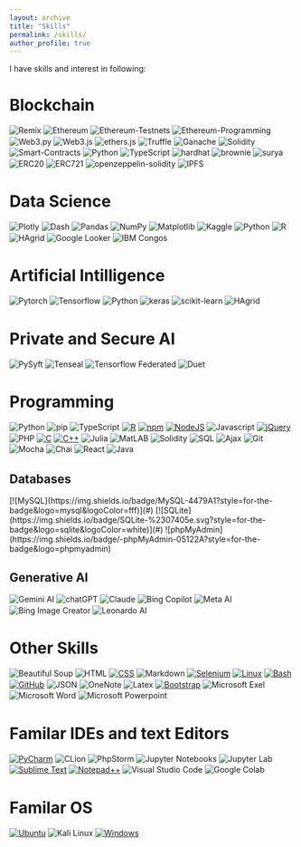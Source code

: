 ```yaml
---
layout: archive
title: "Skills"
permalink: /skills/
author_profile: true
---
```

<link rel="stylesheet" href="https://www.w3schools.com/w3css/4/w3.css"> <style> img {margin-bottom: 0.5%}</style>

I have skills and interest in following: 

Blockchain
===========
![Remix](https://img.shields.io/badge/Remix-000?style=for-the-badge&logo=remix&logoColor=fff)
![Ethereum](https://img.shields.io/badge/Ethereum-3C3C3D?style=for-the-badge&logo=Ethereum&logoColor=white)
![Ethereum-Testnets](https://img.shields.io/badge/Ethereum%20Testnets-%23575757?logo=ethereum&style=for-the-badge)
![Ethereum-Programming](https://img.shields.io/badge/Ethereum%20Programming-%23575757?logo=ethereum&style=for-the-badge)
![Web3.py](https://img.shields.io/badge/Web3.py-F16822?logo=web3dotpy&logoColor=fff&style=for-the-badge)
![Web3.js](https://img.shields.io/badge/Web3.js-F16822?logo=web3dotjs&logoColor=fff&style=for-the-badge)
![ethers.js](https://img.shields.io/badge/ethers.js-3670A0?style=for-the-badge&logo=ethersdotjs&logoColor=ffdd54)
![Truffle](https://img.shields.io/badge/Truffle-3670A0?style=for-the-badge&logo=truffle&logoColor=ffdd54)
![Ganache](https://img.shields.io/badge/Ganache-3670A0?style=for-the-badge&logo=ganache&logoColor=ffdd54)
![Solidity](https://img.shields.io/badge/Solidity-e6e6e6?style=for-the-badge&logo=solidity&logoColor=black)
![Smart-Contracts](https://img.shields.io/badge/Smart%20Contracts-%23575757?logo=smartcontracts&style=for-the-badge)
![Python](https://img.shields.io/badge/python-3670A0?style=for-the-badge&logo=python&logoColor=ffdd54)
![TypeScript](https://img.shields.io/badge/TypeScript-3178C6?style=for-the-badge&logo=typescript&logoColor=fff)
![hardhat](https://img.shields.io/badge/hardhat-%23575757?logo=hardhat&style=for-the-badge)
![brownie](https://img.shields.io/badge/brownie-%23575757?logo=brownie&style=for-the-badge)
![surya](https://img.shields.io/badge/surya-%23575757?logo=surya&style=for-the-badge) 
![ERC20](https://img.shields.io/badge/ERC20-%23575757?logo=erc20&style=for-the-badge)
![ERC721](https://img.shields.io/badge/ERC721-%23575757?logo=erc721&style=for-the-badge)
![openzeppelin-solidity](https://img.shields.io/badge/openzeppelin%20solidity-%23575757?logo=openzeppelinsolidity&style=for-the-badge)
![IPFS](https://img.shields.io/badge/IPFS-65C2CB?style=for-the-badge&logo=ipfs&logoColor=fff)


Data Science 
===========
![Plotly](https://img.shields.io/badge/Plotly-%233F4F75.svg?style=for-the-badge&logo=plotly&logoColor=white)
![Dash](https://img.shields.io/badge/Dash-%23575757?logo=plotly&style=for-the-badge)
![Pandas](https://img.shields.io/badge/pandas-%23150458.svg?style=for-the-badge&logo=pandas&logoColor=white)
![NumPy](https://img.shields.io/badge/numpy-%23013243.svg?style=for-the-badge&logo=numpy&logoColor=white)
![Matplotlib](https://img.shields.io/badge/Matplotlib-%23ffffff.svg?style=for-the-badge&logo=Matplotlib&logoColor=black)
![Kaggle](https://img.shields.io/badge/kaggle-%2344BAE8.svg?&style=for-the-badge&logo=kaggle&logoColor=black)
![Python](https://img.shields.io/badge/python-3670A0?style=for-the-badge&logo=python&logoColor=ffdd54)
![R](https://img.shields.io/badge/R-%23276DC3.svg?style=for-the-badge&logo=r&logoColor=white)
![HAgrid](https://img.shields.io/badge/HAgrid-F1BF7A?style=for-the-badge&logo=pysyft&logoColor=fff)
![Google Looker](https://img.shields.io/badge/Google%20Looker-blue?logo=looker&style=for-the-badge&logoColor=white)
![IBM Congos](https://img.shields.io/badge/IBM%20Congos-%23575757?logo=congos&style=for-the-badge)



Artificial Intilligence
===========
![Pytorch](https://img.shields.io/badge/PyTorch-EE4C2C?style=for-the-badge&logo=pytorch&logoColor=white)
![Tensorflow](https://img.shields.io/badge/TensorFlow-FF6F00?style=for-the-badge&logo=tensorflow&logoColor=white)
![Python](https://img.shields.io/badge/python-3670A0?style=for-the-badge&logo=python&logoColor=ffdd54)
![keras](https://img.shields.io/badge/Keras-FF0000?style=for-the-badge&logo=keras&logoColor=white)
![scikit-learn](https://img.shields.io/badge/scikit--learn-%23F7931E.svg?style=for-the-badge&logo=scikit-learn&logoColor=white)
![HAgrid](https://img.shields.io/badge/HAgrid-F1BF7A?style=for-the-badge&logo=pysyft&logoColor=fff)


Private and Secure AI
===========

![PySyft](https://img.shields.io/badge/PySyft-F1BF7A?style=for-the-badge&logo=pysyft&logoColor=fff)
![Tenseal](https://img.shields.io/badge/Tenseal-F1BF7A?style=for-the-badge&logo=pysyft&logoColor=fff)
![Tensorflow Federated](https://img.shields.io/badge/TensorFlow%20Federated-FF6F00?style=for-the-badge&logo=tensorflow&logoColor=white)
![Duet](https://img.shields.io/badge/Duet-F1BF7A?style=for-the-badge&logo=pysyft&logoColor=fff)


Programming
===========
![Python](https://img.shields.io/badge/python-3670A0?style=for-the-badge&logo=python&logoColor=ffdd54)
![pip](https://img.shields.io/badge/pip-3178C6?style=for-the-badge&logo=pip&logoColor=fff)
![TypeScript](https://img.shields.io/badge/TypeScript-3178C6?style=for-the-badge&logo=typescript&logoColor=fff)
[![R](https://img.shields.io/badge/R-%23276DC3.svg?style=for-the-badge&logo=r&logoColor=white)](#)
[![npm](https://img.shields.io/badge/npm-CB3837?style=for-the-badge&logo=npm&logoColor=fff)](#)
[![NodeJS](https://img.shields.io/badge/Node.js-6DA55F?style=for-the-badge&logo=node.js&logoColor=white)](#)
![Javascript](https://img.shields.io/badge/JavaScript-323330?style=for-the-badge&logo=javascript&logoColor=F7DF1E)
[![jQuery](https://img.shields.io/badge/jQuery-0769AD?style=for-the-badge&logo=jquery&logoColor=fff)](#)
![PHP](https://img.shields.io/badge/php-%23777BB4.svg?style=for-the-badge&logo=php&logoColor=white)
[![C](https://img.shields.io/badge/C-00599C?style=for-the-badge&logo=c&logoColor=white)](#)
[![C++](https://img.shields.io/badge/C++-%2300599C.svg?style=for-the-badge&logo=c%2B%2B&logoColor=white)](#)
![Julia](https://img.shields.io/badge/Julia-9558B2?style=for-the-badge&&logo=julia&logoColor=black)
![MatLAB](https://img.shields.io/badge/MatLAB-blue?logo=matlab&style=for-the-badge&logoColor=white)
![Solidity](https://img.shields.io/badge/Solidity-e6e6e6?style=for-the-badge&&logo=solidity&logoColor=black)
![SQL](https://img.shields.io/badge/SQL-blue?logo=sql&style=for-the-badge&logoColor=white)
![Ajax](https://img.shields.io/badge/Ajax-blue?logo=ajaxhropic&style=for-the-badge&logoColor=white)
![Git](https://img.shields.io/badge/Git-F05032?logo=git&style=for-the-badge&logoColor=fff)
![Mocha](https://img.shields.io/badge/Mocha-8D6748?style=for-the-badge&logo=mocha&logoColor=fff)
![Chai](https://img.shields.io/badge/Chai-A30701?logo=chai&style=for-the-badge&logoColor=fff)
![React](https://img.shields.io/badge/React-%2320232a.svg?style=for-the-badge&logo=react&logoColor=%2361DAFB)
![Java](https://img.shields.io/badge/Java-%23ED8B00.svg?style=for-the-badge&logo=openjdk&logoColor=white)

<h2> Databases </h2>
[![MySQL](https://img.shields.io/badge/MySQL-4479A1?style=for-the-badge&logo=mysql&logoColor=fff)](#)
[![SQLite](https://img.shields.io/badge/SQLite-%2307405e.svg?style=for-the-badge&logo=sqlite&logoColor=white)](#)
![phpMyAdmin](https://img.shields.io/badge/-phpMyAdmin-05122A?style=for-the-badge&logo=phpmyadmin)

<h2>Generative AI</h2>

![Gemini AI](https://img.shields.io/badge/Gemini%20AI-blue?logo=google&style=for-the-badge&logoColor=white)
![chatGPT](https://img.shields.io/badge/ChatGPT-74aa9c?style=for-the-badge&logo=openai&logoColor=white)
![Claude](https://img.shields.io/badge/Claude-blue?logo=anthropic&style=for-the-badge&logoColor=white)
![Bing Copilot](https://img.shields.io/badge/Bing%20Copilot-blue?logo=github&style=for-the-badge&logoColor=white)
![Meta AI](https://img.shields.io/badge/Meta%20AI-blue?logo=meta&style=for-the-badge&logoColor=white)
![Bing Image Creator](https://img.shields.io/badge/Bing%20Image%20Creator-blue?logo=bing&style=for-the-badge&logoColor=white)
![Leonardo AI](https://img.shields.io/badge/Leonardo%20AI-blue?logo=ai&style=for-the-badge&logoColor=white)


Other Skills
===========  

![Beautiful Soup](https://img.shields.io/badge/Beautiful%20Soup-1c4e63?style=for-the-badge&logo=beautifulsoup&logoColor=white&color=1c4e63)
![HTML](https://img.shields.io/badge/HTML-%23E34F26.svg?style=for-the-badge&logo=html5&logoColor=white)
[![CSS](https://img.shields.io/badge/CSS-1572B6?logo=css3&style=for-the-badge&logoColor=fff)](#)
![Markdown](https://img.shields.io/badge/Markdown-000000?style=for-the-badge&logo=markdown&logoColor=white)
[![Selenium](https://img.shields.io/badge/Selenium-43B02A?style=for-the-badge&logo=selenium&logoColor=fff)](#)
[![Linux](https://img.shields.io/badge/Linux-FCC624?style=for-the-badge&logo=linux&logoColor=black)](#)
[![Bash](https://img.shields.io/badge/Bash-4EAA25?style=for-the-badge&logo=gnubash&logoColor=fff)](#)
[![GitHub](https://img.shields.io/badge/GitHub-%23121011.svg?style=for-the-badge&logo=github&logoColor=white)](#)
![JSON](https://img.shields.io/badge/JSON-000?style=for-the-badge&logo=json&logoColor=fff) 
![OneNote](https://img.shields.io/badge/OneNote-ca64eb?style=for-the-badge&logo=onenote&logoColor=fff)
![Latex](https://img.shields.io/badge/Latex-008080?style=for-the-badge&logo=latex&logoColor=fff)
[![Bootstrap](https://img.shields.io/badge/Bootstrap-7952B3?style=for-the-badge&logo=bootstrap&logoColor=fff)](#)
![Microsoft Exel](https://img.shields.io/badge/Microsoft%20Exel-05122A?style=for-the-badge&logo=libreofficecalc)
![Microsoft Word](https://img.shields.io/badge/Microsoft%20Word-05122A?style=for-the-badge&logo=libreofficewriter)
![Microsoft Powerpoint](https://img.shields.io/badge/Microsoft%20Powerpoint-05122A?style=for-the-badge&logo=libreofficeimpress)

Familar IDEs and text Editors
===========  
[![PyCharm](https://img.shields.io/badge/PyCharm-000?style=for-the-badge&logo=pycharm&logoColor=fff)](#)
![CLion](https://img.shields.io/badge/-CLion-05122A?style=for-the-badge&logo=clion)
![PhpStorm](https://img.shields.io/badge/PhpStorm-000?style=for-the-badge&logo=phpstorm&logoColor=fff)
![Jupyter Notebooks](https://img.shields.io/badge/Jupyter%20Notebooks-%23575757?logo=jupyter&style=for-the-badge)
![Jupyter Lab](https://img.shields.io/badge/Jupyter%20Lab-%23575757?logo=jupyter&style=for-the-badge)
[![Sublime Text](https://img.shields.io/badge/Sublime%20Text-%23575757.svg?style=for-the-badge&logo=sublime-text&logoColor=important)](#)
[![Notepad++](https://img.shields.io/badge/Notepad++-90E59A.svg?&style=for-the-badge&logo=notepad%2b%2b&logoColor=black)](#)
![Visual Studio Code](https://custom-icon-badges.demolab.com/badge/Visual%20Studio%20Code-0078d7.svg?style=for-the-badge&logo=vsc&logoColor=white)
![Google Colab](https://img.shields.io/badge/Google%20Colab-%23575757?logo=googlecolab&style=for-the-badge)


Familar OS
===========  
[![Ubuntu](https://img.shields.io/badge/Ubuntu-E95420?style=for-the-badge&logo=ubuntu&logoColor=white)](#)
![Kali Linux](https://img.shields.io/badge/Kali%20Linux-557C94?style=for-the-badge&logo=kalilinux&logoColor=fff)
[![Windows](https://custom-icon-badges.demolab.com/badge/Windows-0078D6?style=for-the-badge&logo=windows11&logoColor=white)](#)
